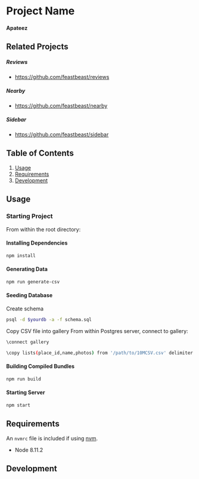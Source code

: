 # Project Name

#### Apateez

## Related Projects

  ##### Reviews
  - https://github.com/feastbeast/reviews

  ##### Nearby
  - https://github.com/feastbeast/nearby

  ##### Sidebar
  - https://github.com/feastbeast/sidebar

## Table of Contents

1. [Usage](#Usage)
1. [Requirements](#requirements)
1. [Development](#development)

## Usage

### Starting Project

From within the root directory:

#### Installing Dependencies
```sh
npm install
```
#### Generating Data
```sh
npm run generate-csv
```
#### Seeding Database
Create schema
```sh
psql -d $yourdb -a -f schema.sql
```

Copy CSV file into gallery
From within Postgres server, connect to gallery:
```sh
\connect gallery
```
```sh
\copy lists(place_id,name,photos) from '/path/to/10MCSV.csv' delimiter '|' csv header;
```
#### Building Compiled Bundles
```sh
npm run build
```
#### Starting Server
```sh
npm start
```

## Requirements

An `nvmrc` file is included if using [nvm](https://github.com/creationix/nvm).

- Node 8.11.2

## Development